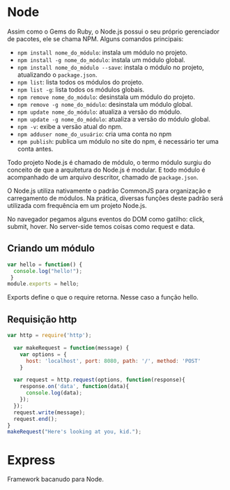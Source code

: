 # Node

Assim como o Gems do Ruby, o Node.js possui o seu próprio gerenciador de pacotes, ele se chama NPM. Alguns comandos
principais:

- `npm install nome_do_módulo`: instala um módulo no projeto.
- `npm install -g nome_do_módulo`: instala um módulo global.
- `npm install nome_do_módulo --save`: instala o módulo no projeto,
atualizando o `package.json`.
- `npm list`: lista todos os módulos do projeto.
- `npm list -g`: lista todos os módulos globais.
- `npm remove nome_do_módulo`: desinstala um módulo do projeto.
- `npm remove -g nome_do_módulo`: desinstala um módulo global.
- `npm update nome_do_módulo`: atualiza a versão do módulo.
- `npm update -g nome_do_módulo`: atualiza a versão do módulo global.
- `npm -v`: exibe a versão atual do npm.
- `npm adduser nome_do_usuário`: cria uma conta no npm
- `npm publish`: publica um módulo no site do npm, é necessário ter uma
conta antes.

Todo projeto Node.js é chamado de módulo, o termo módulo surgiu do conceito de que a arquitetura do Node.js é modular. E todo módulo é acompanhado de um arquivo descritor, chamado de `package.json`.

O Node.js utiliza nativamente o padrão CommonJS para organização e carregamento de módulos. Na prática, diversas funções deste padrão será utilizada com frequência em um projeto Node.js.

No navegador pegamos alguns eventos do DOM como gatilho: click, submit, hover. No server-side temos coisas como request e data.

## Criando um módulo

```js
var hello = function() {	
  console.log("hello!");	
 }
module.exports = hello;
```
Exports define o que o require retorna. Nesse caso a função hello.

## Requisição http
```js
var http = require('http');

  var makeRequest = function(message) {
    var options = {	
      host: 'localhost', port: 8080, path: '/', method: 'POST'
    }

  var request = http.request(options, function(response){
    response.on('data', function(data){
      console.log(data);
    });
  });
  request.write(message);
  request.end();
}
makeRequest("Here's looking at you, kid.");
```

# Express

Framework bacanudo para Node.


